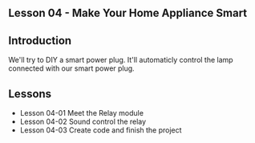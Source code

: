 ## Lesson 04 - Make Your Home Appliance Smart



## Introduction

We'll try to DIY a smart power plug. It'll automaticly control the lamp connected with our smart power plug.



## Lessons



- Lesson 04-01 Meet the Relay module
- Lesson 04-02 Sound control the relay
- Lesson 04-03 Create code and finish the project

